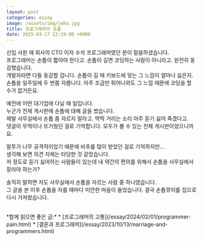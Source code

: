 ```yaml
---
layout: post
categories: essay
image: /assets/img/jeho.jpg
title: 프로그래머의 손톱
date: 2025-03-17 12:29:00 +0900
---
```


신입 사원 때 회사의 CTO 이자 수석 프로그래머였던 분이 말씀하셨습니다.  
프로그래머는 손톱이 짧아야 한다고. 손톱이 길면 코딩하는 사람이 아니라고. 완전히 동감했습니다.  
개발자라면 다들 동감할 겁니다. 손톱이 길 때 키보드에 닿는 그 느낌이 얼마나 싫은지.  
손톱을 일주일에 두 번쯤 자릅니다. 아주 조금만 튀어나와도 그 느낌 때문에 코딩을 할 수가 없거든요.  

예전에 어떤 대기업에 다닐 때 일입니다.  
누군가 전체 게시판에 손톱에 대해 글을 썼습니다.  
제발 사무실에서 손톱 좀 자르지 말라고. 딱딱 거리는 소리 아주 듣기 싫어 죽겠다고.  
댓글이 무척이나 뜨거웠던 걸로 기억합니다. 모두가 볼 수 있는 전체 게시판이었으니까요.

말투가 너무 공격적이었기 때문에 비추를 많이 받았던 걸로 기억하지만...   
생각해 보면 의견 자체는 타당한 것 같았습니다.  
저 정도로 듣기 싫어하는 사람들이 있는데 내 약간의 편의를 위해서 손톱을 사무실에서 잘라야 하는가?

솔직히 말하면 저도 사무실에서 손톱을 자르는 사람 중 하나였습니다.  
그 글을 본 이후 손톱을 자를 때마다 미안한 마음이 들었습니다. 결국 손톱깎이를 집으로 다시 가져왔습니다.

<br>
*함께 읽으면 좋은 글:*
* [프로그래머의 고통](/essay/2024/02/01/programmer-pain.html)
* [결혼과 프로그래머](/essay/2023/10/13/marriage-and-programmers.html)
